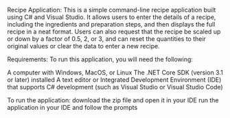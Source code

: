 Recipe Application:
This is a simple command-line recipe application built using C# and Visual Studio. It allows users to enter the details of a recipe, including the ingredients and preparation steps, and then displays the full recipe in a neat format. Users can also request that the recipe be scaled up or down by a factor of 0.5, 2, or 3, and can reset the quantities to their original values or clear the data to enter a new recipe.

Requirements:
To run this application, you will need the following:

A computer with Windows, MacOS, or Linux
The .NET Core SDK (version 3.1 or later) installed
A text editor or Integrated Development Environment (IDE) that supports C# development (such as Visual Studio or Visual Studio Code)

To run the application:
download the zip file and open it in your IDE
run the application in your IDE and follow the prompts
